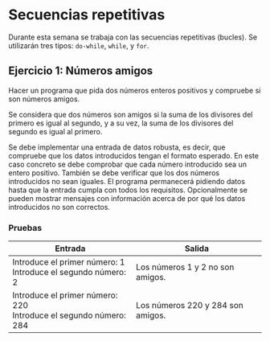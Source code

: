 # Secuencias repetitivas

Durante esta semana se trabaja con las secuencias repetitivas (bucles).
Se utilizarán tres tipos: `do-while`, `while`, y `for`.

## Ejercicio 1: Números amigos

Hacer un programa que pida dos números enteros positivos y compruebe si son
números amigos.

Se considera que dos números son amigos si la suma de los divisores del primero
es igual al segundo, y a su vez, la suma de los divisores del segundo es igual 
al primero.

Se debe implementar una entrada de datos robusta, es decir, que compruebe que
los datos introducidos tengan el formato esperado. En este caso concreto se 
debe comprobar que cada número introducido sea un entero positivo. También se 
debe verificar que los dos números introducidos no sean iguales. El programa 
permanecerá pidiendo datos hasta que la entrada cumpla con todos los 
requisitos. Opcionalmente se pueden mostrar mensajes con información acerca de 
por qué los datos introducidos no son correctos.

### Pruebas

| **Entrada** | **Salida** |
| --- | --- |
| Introduce el primer número: 1<br />Introduce el segundo número: 2 | Los números 1 y 2 no son amigos. |
| Introduce el primer número: 220<br />Introduce el segundo número: 284 | Los números 220 y 284 son amigos. |